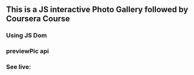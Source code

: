 ## This is a JS interactive Photo Gallery followed by Coursera Course

### Using JS Dom
### previewPic api

### See live: 